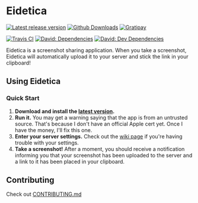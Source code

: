 # Eidetica

[![Latest release version](https://img.shields.io/github/release/trezy/eidetica.svg?style=flat-square)]()
[![Github Downloads](https://img.shields.io/github/downloads/trezy/eidetica/total.svg?style=flat-square)]()
[![Gratipay](https://img.shields.io/gratipay/user/trezy.svg?style=flat-square)]()

[![Travis CI](https://img.shields.io/travis/rust-lang/rust.svg?style=flat-square)](https://travis-ci.org/trezy/eidetica)
[![David: Dependencies](https://img.shields.io/david/trezy/eidetica.svg?style=flat-square)]()
[![David: Dev Dependencies](https://img.shields.io/david/dev/trezy/eidetica.svg?style=flat-square)]()

Eidetica is a screenshot sharing application. When you take a screenshot, Eidetica will automatically upload it to your server and stick the link in your clipboard!

## Using Eidetica

### Quick Start

1. **Download and install the [latest version](//github.com/trezy/eidetica/releases/latest).**
1. **Run it.** You may get a warning saying that the app is from an untrusted source. That's because I don't have an official Apple cert yet. Once I have the money, I'll fix this one.
1. **Enter your server settings.** Check out the [wiki page](https://github.com/trezy/eidetica/wiki/Settings) if you're having trouble with your settings.
1. **Take a screenshot!** After a moment, you should receive a notification informing you that your screenshot has been uploaded to the server and a link to it has been placed in your clipboard.

## Contributing

Check out [CONTRIBUTING.md](CONTRIBUTING.md)
